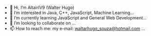 - 👋 Hi, I’m AltairIV9 (Walter Hugo)
- 👀 I’m interested in Java, C++, JavaScript, Machine Learning...
- 🌱 I’m currently learning JavaScript and General Web Development...
- 💞️ I’m looking to collaborate on ...
- 📫 How to reach me: my e-mail: waltarhugo_souza@hotmail.com ...
